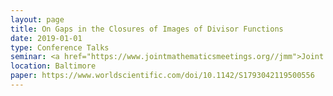 ```yaml
---
layout: page
title: On Gaps in the Closures of Images of Divisor Functions
date: 2019-01-01
type: Conference Talks
seminar: <a href="https://www.jointmathematicsmeetings.org//jmm">Joint Mathematics Meetings</a>
location: Baltimore
paper: https://www.worldscientific.com/doi/10.1142/S1793042119500556
---
```

